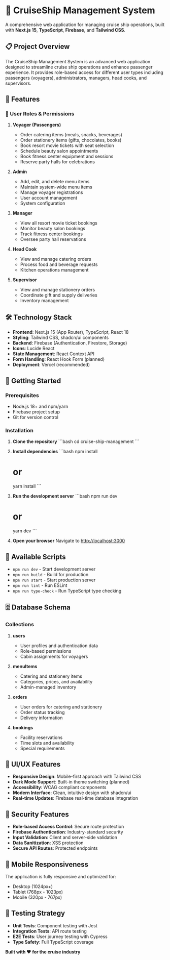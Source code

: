 # 🚢 CruiseShip Management System

A comprehensive web application for managing cruise ship operations, built with **Next.js 15**, **TypeScript**, **Firebase**, and **Tailwind CSS**.

## 📋 Project Overview

The CruiseShip Management System is an advanced web application designed to streamline cruise ship operations and enhance passenger experience. It provides role-based access for different user types including passengers (voyagers), administrators, managers, head cooks, and supervisors.

## 🎯 Features

### 👥 User Roles & Permissions

1. **Voyager (Passengers)**

   - Order catering items (meals, snacks, beverages)
   - Order stationery items (gifts, chocolates, books)
   - Book resort movie tickets with seat selection
   - Schedule beauty salon appointments
   - Book fitness center equipment and sessions
   - Reserve party halls for celebrations

2. **Admin**

   - Add, edit, and delete menu items
   - Maintain system-wide menu items
   - Manage voyager registrations
   - User account management
   - System configuration

3. **Manager**

   - View all resort movie ticket bookings
   - Monitor beauty salon bookings
   - Track fitness center bookings
   - Oversee party hall reservations

4. **Head Cook**

   - View and manage catering orders
   - Process food and beverage requests
   - Kitchen operations management

5. **Supervisor**
   - View and manage stationery orders
   - Coordinate gift and supply deliveries
   - Inventory management

## 🛠️ Technology Stack

- **Frontend**: Next.js 15 (App Router), TypeScript, React 18
- **Styling**: Tailwind CSS, shadcn/ui components
- **Backend**: Firebase (Authentication, Firestore, Storage)
- **Icons**: Lucide React
- **State Management**: React Context API
- **Form Handling**: React Hook Form (planned)
- **Deployment**: Vercel (recommended)

## 🚀 Getting Started

### Prerequisites

- Node.js 18+ and npm/yarn
- Firebase project setup
- Git for version control

### Installation

1. **Clone the repository**
   \`\`\`bash
   cd cruise-ship-management
   \`\`\`

2. **Install dependencies**
   \`\`\`bash
   npm install

   # or

   yarn install
   \`\`\`

3. **Run the development server**
   \`\`\`bash
   npm run dev

   # or

   yarn dev
   \`\`\`

4. **Open your browser**
   Navigate to [http://localhost:3000](http://localhost:3000)

## 🔧 Available Scripts

- `npm run dev` - Start development server
- `npm run build` - Build for production
- `npm run start` - Start production server
- `npm run lint` - Run ESLint
- `npm run type-check` - Run TypeScript type checking

## 🗄️ Database Schema

### Collections

1. **users**

   - User profiles and authentication data
   - Role-based permissions
   - Cabin assignments for voyagers

2. **menuItems**

   - Catering and stationery items
   - Categories, prices, and availability
   - Admin-managed inventory

3. **orders**

   - User orders for catering and stationery
   - Order status tracking
   - Delivery information

4. **bookings**
   - Facility reservations
   - Time slots and availability
   - Special requirements

## 🎨 UI/UX Features

- **Responsive Design**: Mobile-first approach with Tailwind CSS
- **Dark Mode Support**: Built-in theme switching (planned)
- **Accessibility**: WCAG compliant components
- **Modern Interface**: Clean, intuitive design with shadcn/ui
- **Real-time Updates**: Firebase real-time database integration

## 🔐 Security Features

- **Role-based Access Control**: Secure route protection
- **Firebase Authentication**: Industry-standard security
- **Input Validation**: Client and server-side validation
- **Data Sanitization**: XSS protection
- **Secure API Routes**: Protected endpoints

## 📱 Mobile Responsiveness

The application is fully responsive and optimized for:

- Desktop (1024px+)
- Tablet (768px - 1023px)
- Mobile (320px - 767px)

## 🧪 Testing Strategy

- **Unit Tests**: Component testing with Jest
- **Integration Tests**: API route testing
- **E2E Tests**: User journey testing with Cypress
- **Type Safety**: Full TypeScript coverage

**Built with ❤️ for the cruise industry**

